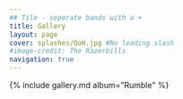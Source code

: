 ```yaml
---
## Tile - seperate bands with a +
title: Gallery
layout: page
cover: splashes/QoH.jpg #No leading slash
#image-credit: The Razerbills
navigation: true
---
```


{% include gallery.md album="Rumble" %}

